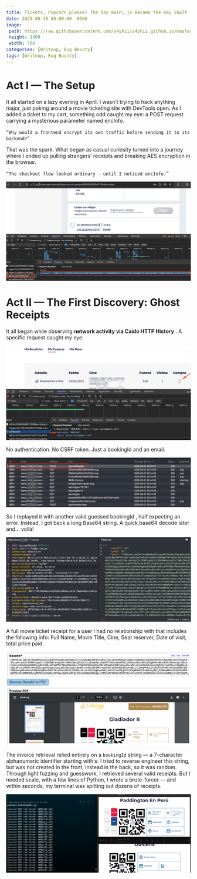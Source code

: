 ```yaml
---
title: Tickets, Popcorn please! The Day main\.js Became the Key Vault
date: 2025-08-30 08:00:00 -0500
image: 
 path: https://raw.githubusercontent.com/s4yhii/s4yhii.github.io/master/assets/images/Writeup/ciname/cover.png
 height: 1400
 width: 700
categories: [Writeup, Bug Bounty]
tags: [Writeup, Bug Bounty]
---
```


# Act I — The Setup

It all started on a lazy evening in April. I wasn’t trying to hack anything major, just poking around a movie ticketing site with DevTools open. As I added a ticket to my cart, something odd caught my eye: a POST request carrying a mysterious parameter named encInfo.

`“Why would a frontend encrypt its own traffic before sending it to its backend?”`

That was the spark. What began as casual curiosity turned into a journey where I ended up pulling strangers’ receipts and breaking AES encryption in the browser.

`“The checkout flow looked ordinary — until I noticed encInfo.”`

![alt text](https://raw.githubusercontent.com/s4yhii/s4yhii.github.io/master/assets/images/Writeup/cinema/1.png)


# Act II — The First Discovery: Ghost Receipts

It all began while observing **network activity via Caido HTTP History** . A specific request caught my eye:

![alt text](https://raw.githubusercontent.com/s4yhii/s4yhii.github.io/master/assets/images/Writeup/cinema/4.png)

No authentication. No CSRF token. Just a bookingId and an email.

![alt text](https://raw.githubusercontent.com/s4yhii/s4yhii.github.io/master/assets/images/Writeup/cinema/2.png)

So I replayed it with another valid guessed bookingId , half expecting an error. Instead, I got back a long Base64 string. A quick base64 decode later and... voilà!

![alt text](https://raw.githubusercontent.com/s4yhii/s4yhii.github.io/master/assets/images/Writeup/cinema/3.png)

A full movie ticket receipt for a user I had no relationship with that includes the following info: Full Name, Movie Title, Cine, Seat reserver, Date of visit, total price paid.

![alt text](https://raw.githubusercontent.com/s4yhii/s4yhii.github.io/master/assets/images/Writeup/cinema/6.png)


The invoice retrieval relied entirely on a `bookingId` string — a 7-character alphanumeric identifier starting with `W`. I tried to reverse engineer this string, but was not created in the front, instead in the back, so it was random. Through light fuzzing and guesswork, I retrieved several valid receipts. But I needed scale, with a few lines of Python, I wrote a brute-forcer — and within seconds, my terminal was spitting out dozens of receipts.

![alt text](https://raw.githubusercontent.com/s4yhii/s4yhii.github.io/master/assets/images/Writeup/cinema/5.png)



